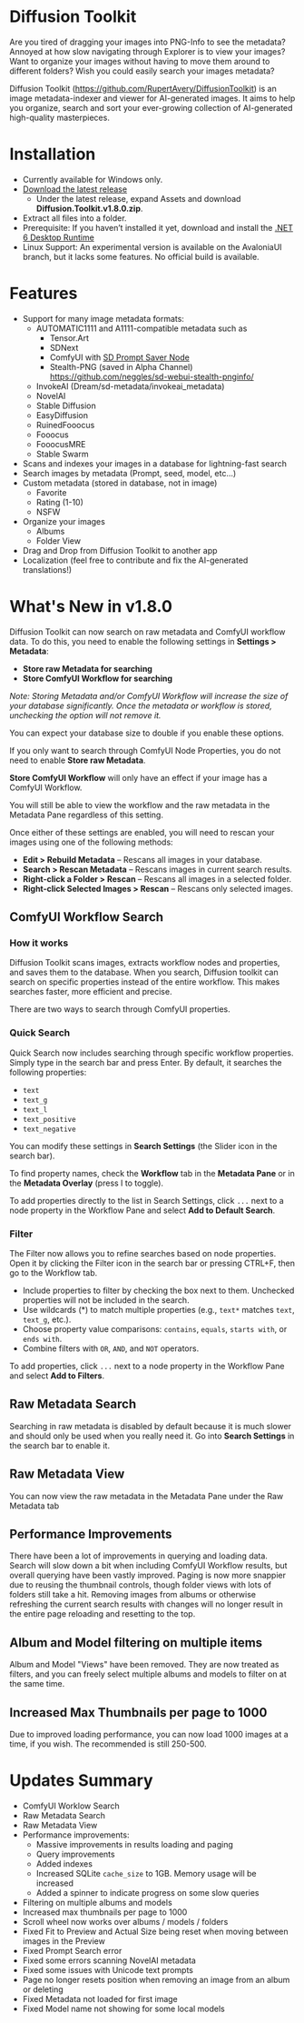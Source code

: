 # Diffusion Toolkit

Are you tired of dragging your images into PNG-Info to see the metadata?  Annoyed at how slow navigating through Explorer is to view your images? Want to organize your images without having to move them around to different folders? Wish you could easily search your images metadata? 

Diffusion Toolkit (https://github.com/RupertAvery/DiffusionToolkit) is an image metadata-indexer and viewer for AI-generated images. It aims to help you organize, search and sort your ever-growing collection of AI-generated high-quality masterpieces.

# Installation

* Currently available for Windows only.
* [Download the latest release](https://github.com/RupertAvery/DiffusionToolkit/releases/latest
) 
    * Under the latest release, expand Assets and download **Diffusion.Toolkit.v1.8.0.zip**.
* Extract all files into a folder.
* Prerequisite: If you haven’t installed it yet, download and install the [.NET 6 Desktop Runtime](https://dotnet.microsoft.com/en-us/download/dotnet/6.0)
* Linux Support: An experimental version is available on the AvaloniaUI branch, but it lacks some features. No official build is available.

# Features

* Support for many image metadata formats:
   * AUTOMATIC1111 and A1111-compatible metadata such as
      * Tensor.Art
      * SDNext
      * ComfyUI with [SD Prompt Saver Node](https://github.com/receyuki/comfyui-prompt-reader-node)
      * Stealth-PNG (saved in Alpha Channel) https://github.com/neggles/sd-webui-stealth-pnginfo/
   * InvokeAI (Dream/sd-metadata/invokeai_metadata)
   * NovelAI
   * Stable Diffusion
   * EasyDiffusion
   * RuinedFooocus
   * Fooocus
   * FooocusMRE
   * Stable Swarm
* Scans and indexes your images in a database for lightning-fast search
* Search images by metadata (Prompt, seed, model, etc...)
* Custom metadata (stored in database, not in image) 
    * Favorite
    * Rating (1-10)
    * NSFW
* Organize your images 
    * Albums
    * Folder View
* Drag and Drop from Diffusion Toolkit to another app
* Localization (feel free to contribute and fix the AI-generated translations!)

# What's New in v1.8.0

Diffusion Toolkit can now search on raw metadata and ComfyUI workflow data. To do this, you need to enable the following settings in **Settings > Metadata**:

* **Store raw Metadata for searching**
* **Store ComfyUI Workflow for searching**

*Note: Storing Metadata and/or ComfyUI Workflow will increase the size of your database significantly.  Once the metadata or workflow is stored, unchecking the option will not remove it.*

You can expect your database size to double if you enable these options.

If you only want to search through ComfyUI Node Properties, you do not need to enable **Store raw Metadata**.

**Store ComfyUI Workflow** will only have an effect if your image has a ComfyUI Workflow.

You will still be able to view the workflow and the raw metadata in the Metadata Pane regardless of this setting.

Once either of these settings are enabled, you will need to rescan your images using one of the following methods:

* **Edit > Rebuild Metadata** – Rescans all images in your database.
* **Search > Rescan Metadata** – Rescans images in current search results.
* **Right-click a Folder > Rescan** – Rescans all images in a selected folder.
* **Right-click Selected Images > Rescan** – Rescans only selected images.

## ComfyUI Workflow Search

### How it works

Diffusion Toolkit scans images, extracts workflow nodes and properties, and saves them to the database. When you search, Diffusion toolkit can search on specific properties instead of the entire workflow. This makes searches faster, more efficient and precise.

There are two ways to search through ComfyUI properties.

### Quick Search

Quick Search now includes searching through specific workflow properties. Simply type in the search bar and press Enter. By default, it searches the following properties:

* `text`
* `text_g`
* `text_l`
* `text_positive`
* `text_negative`

You can modify these settings in **Search Settings** (the Slider icon in the search bar). 

To find property names, check the **Workflow** tab in the **Metadata Pane** or in the **Metadata Overlay** (press I to toggle). 

To add properties directly to the list in Search Settings, click `...` next to a node property in the Workflow Pane and select **Add to Default Search**.

### Filter

The Filter now allows you to refine searches based on node properties. Open it by clicking the Filter icon in the search bar or pressing CTRL+F, then go to the Workflow tab.

* Include properties to filter by checking the box next to them. Unchecked properties will not be included in the search.
* Use wildcards (\*) to match multiple properties (e.g., `text*` matches `text`, `text_g`, etc.).
* Choose property value comparisons: `contains`, `equals`, `starts with`, or `ends with`.
* Combine filters with `OR`, `AND`, and `NOT` operators.

To add properties, click `...` next to a node property in the Workflow Pane and select **Add to Filters**.

## Raw Metadata Search

Searching in raw metadata is disabled by default because it is much slower and should only be used when you really need it.  Go into **Search Settings** in the search bar to enable it.

## Raw Metadata View

You can now view the raw metadata in the Metadata Pane under the Raw Metadata tab

## Performance Improvements

There have been a lot of improvements in querying and loading data. Search will slow down a bit when including ComfyUI Workflow results, but overall querying have been vastly improved.  Paging is now more snappier due to reusing the thumbnail controls, though folder views with lots of folders still take a hit. Removing images from albums or otherwise refreshing the current search results with changes will no longer result in the entire page reloading and resetting to the top.

## Album and Model filtering on multiple items

Album and Model "Views" have been removed. They are now treated as filters, and you can freely select multiple albums and models to filter on at the same time.

## Increased Max Thumbnails per page to 1000

Due to improved loading performance, you can now load 1000 images at a time, if you wish. The recommended is still 250-500.

# Updates Summary

* ComfyUI Worklow Search
* Raw Metadata Search
* Raw Metadata View
* Performance improvements:
   * Massive improvements in results loading and paging 
   * Query improvements
   * Added indexes
   * Increased SQLite `cache_size` to 1GB. Memory usage will be increased
   * Added a spinner to indicate progress on some slow queries
* Filtering on multiple albums and models
* Increased max thumbnails per page to 1000
* Scroll wheel now works over albums / models / folders
* Fixed Fit to Preview and Actual Size being reset when moving between images in the Preview
* Fixed Prompt Search error
* Fixed some errors scanning NovelAI metadata
* Fixed some issues with Unicode text prompts
* Page no longer resets position when removing an image from an album or deleting
* Fixed Metadata not loaded for first image
* Fixed Model name not showing for some local models